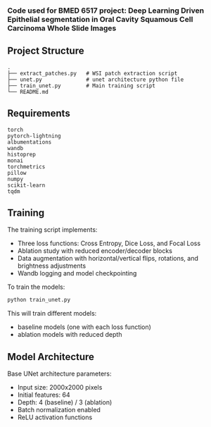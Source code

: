### Code used for BMED 6517 project: Deep Learning Driven Epithelial segmentation in Oral Cavity Squamous Cell Carcinoma Whole Slide Images


## Project Structure
```
.
├── extract_patches.py   # WSI patch extraction script
├── unet.py              # unet architecture python file
├── train_unet.py        # Main training script
└── README.md
```

## Requirements

```
torch
pytorch-lightning  
albumentations
wandb
histoprep
monai
torchmetrics
pillow
numpy
scikit-learn
tqdm
```

## Training

The training script implements:
- Three loss functions: Cross Entropy, Dice Loss, and Focal Loss
- Ablation study with reduced encoder/decoder blocks
- Data augmentation with horizontal/vertical flips, rotations, and brightness adjustments
- Wandb logging and model checkpointing

To train the models:
```bash
python train_unet.py
```

This will train different models:
- baseline models (one with each loss function)
- ablation models with reduced depth

## Model Architecture

Base UNet architecture parameters:
- Input size: 2000x2000 pixels
- Initial features: 64
- Depth: 4 (baseline) / 3 (ablation)
- Batch normalization enabled
- ReLU activation functions

